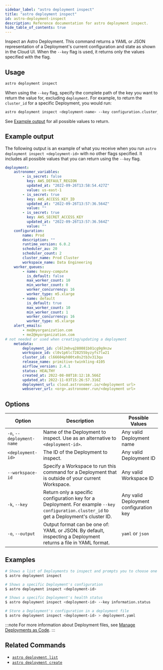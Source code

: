 ```yaml
---
sidebar_label: "astro deployment inspect"
title: "astro deployment inspect"
id: astro-deployment-inspect
description: Reference documentation for astro deployment inspect.
hide_table_of_contents: true
---
```


Inspect an Astro Deployment. This command returns a YAML or JSON representation of a Deployment's current configuration and state as shown in the Cloud UI. When the `--key` flag is used, it returns only the values specified with the flag.

## Usage

```sh
astro deployment inspect
```

When using the `--key` flag, specify the complete path of the key you want to return the value for, excluding `deployment`. For example, to return the `cluster_id` for a specific Deployment, you would run:

```sh
astro deployment inspect <deployment-name> --key configuration.cluster_id
```

See [Example output](#example-output) for all possible values to return. 

## Example output

The following output is an example of what you receive when you run `astro deployment inspect <deployment-id>` with no other flags specified. It includes all possible values that you can return using the `--key` flag.

```yaml
deployment:
    astronomer_variables:
        - is_secret: false
          key: AWS_DEFAULT_REGION
          updated_at: "2022-09-26T13:58:54.427Z"
          value: us-east-1
        - is_secret: true
          key: AWS_ACCESS_KEY_ID
          updated_at: "2022-09-26T13:57:36.564Z"
          value: ""
        - is_secret: true
          key: AWS_SECRET_ACCESS_KEY
          updated_at: "2022-09-26T13:57:36.564Z"
          value: ""
    configuration:
        name: Prod
        description: ""
        runtime_version: 6.0.2
        scheduler_au: 20
        scheduler_count: 2
        cluster_name: Prod Cluster
        workspace_name: Data Engineering
    worker_queues:
        - name: heavy-compute
          is_default: false
          max_worker_count: 10
          min_worker_count: 0
          worker_concurrency: 16
          worker_type: m5.xlarge
        - name: default
          is_default: true
          max_worker_count: 10
          min_worker_count: 1
          worker_concurrency: 16
          worker_type: m5.xlarge
    alert_emails:
        - me@myorganization.com
        - me2@myorganization.com
# not needed or used when creating/updating a deployment
    metadata:
        deployment_id: cl6l2mhvq280081b01cg9g9nzw
        workspace_id: cl0v1p6lc728255byzyfs7lw21
        cluster_id: cl66604ph00tx0s2tb3v313qu
        release_name: primitive-twinkling-4105
        airflow_version: 2.4.1
        status: HEALTHY
        created_at: 2022-08-08T18:12:18.566Z
        updated_at: 2022-11-03T15:26:57.316Z
        deployment_url: cloud.astronomer.io/<deployment url>
        webserver_url: <org>.astronomer.run/<deployment url>
```

## Options

| Option                    | Description                                                                                                             | Possible Values          |
| ------------------------- | ----------------------------------------------------------------------------------------------------------------------- | ------------------------ |
| `-n`, `--deployment-name` | Name of the Deployment to inspect. Use as an alternative to `<deployment-id>`.                                                                                     | Any valid Deployment name |
| `<deployment-id>`   | The ID of the Deployment to inspect.                                                | Any valid Deployment ID   |
| `--workspace-id`          | Specify a Workspace to run this command for a Deployment that is outside of your current Workspace.                                               | Any valid Workspace ID   |
| `-k`, `--key`             | Return only a specific configuration key for a Deployment. For example `--key configuration.cluster_id` to get a Deployment's cluster ID.       | Any valid Deployment configuration key   |
| `-o`, `--output`          | Output format can be one of: YAML or JSON. By default, inspecting a Deployment returns  a file in YAML format. | `yaml` or `json`             |

## Examples

```sh
# Shows a list of Deployments to inspect and prompts you to choose one
$ astro deployment inspect

# Shows a specific Deployment's configuration
$ astro deployment inspect <deployment-id>

# Shows a specific Deployment's health status
$ astro deployment inspect <deployment-id> --key information.status

# Store a Deployment's configuration in a deployment file
$ astro deployment inspect <deployment-id> > deployment.yaml
```

:::note
For more information about Deployment files, see [Manage Deployments as Code](manage-deployments-as-code.md).
:::

## Related Commands

- [`astro deployment list`](cli/astro-deployment-list.md)
- [`astro deployment create`](cli/astro-deployment-create.md)
